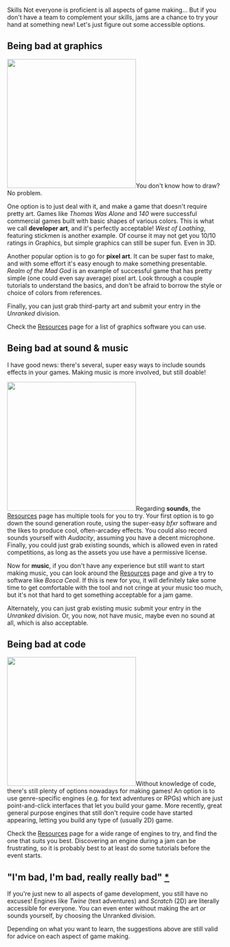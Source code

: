Skills
Not everyone is proficient is all aspects of game making... But if you don't have a team to complement your skills, jams are a chance to try your hand at something new! Let's just figure out some accessible options.

## <a name="art"></a>Being bad at graphics

<img class="pull-right" src="https://i.imgur.com/bsfPtXb.jpg" width="300" />You don't know how to draw? No problem.

One option is to just deal with it, and make a game that doesn't require pretty art. Games like *Thomas Was Alone* and *140* were successful commercial games built with basic shapes of various colors. This is what we call **developer art**, and it's perfectly acceptable! *West of Loathing*, featuring stickmen is another example. Of course it may not get you 10/10 ratings in Graphics, but simple graphics can still be super fun. Even in 3D.

Another popular option is to go for **pixel art**. It can be super fast to make, and with some effort it's easy enough to make something presentable. *Realm of the Mad God* is an example of successful game that has pretty simple (one could even say average) pixel art. Look through a couple tutorials to understand the basics, and don't be afraid to borrow the style or choice of colors from references.

Finally, you can just grab third-party art and submit your entry in the *Unranked* division.

Check the [Resources](/article/resources) page for a list of graphics software you can use.

## <a name="sound"></a>Being bad at sound & music

I have good news: there's several, super easy ways to include sounds effects in your games. Making music is more involved, but still doable!

<img class="pull-right" src="https://i.imgur.com/ZK1ni05.jpg" width="300" />Regarding **sounds**, the [Resources](/article/resources) page has multiple tools for you to try. Your first option is to go down the sound generation route, using the super-easy *bfxr* software and the likes to produce cool, often-arcadey effects. You could also record sounds yourself with *Audacity*, assuming you have a decent microphone. Finally, you could just grab existing sounds, which is allowed even in rated competitions, as long as the assets you use have a permissive license.

Now for **music**, if you don't have any experience but still want to start making music, you can look around the [Resources](/article/resources) page and give a try to software like *Bosca Ceoil*. If this is new for you, it will definitely take some time to get comfortable with the tool and not cringe at your music too much, but it's not that hard to get something acceptable for a jam game.

Alternately, you can just grab existing music submit your entry in the *Unranked* division. Or, you now, not have music, maybe even no sound at all, which is also acceptable.

## <a name="code"></a>Being bad at code

<img class="pull-right" src="https://i.imgur.com/zkX2RPr.png" width="300" />Without knowledge of code, there's still plenty of options nowadays for making games! An option is to use genre-specific engines (e.g. for text adventures or RPGs) which are just point-and-click interfaces that let you build your game. More recently, great general purpose engines that still don't require code have started appearing, letting you build any type of (usually 2D) game.

Check the [Resources](/article/resources) page for a wide range of engines to try, and find the one that suits you best. Discovering an engine during a jam can be frustrating, so it is probably best to at least do some tutorials before the event starts.

## <a name="bad"></a>"I'm bad, I'm bad, really really bad" [*](https://www.youtube.com/watch?v=dsUXAEzaC3Q&feature=youtu.be&t=1m9s)

If you're just new to all aspects of game development, you still have no excuses! Engines like *Twine* (text adventures) and *Scratch* (2D) are literally accessible for everyone. You can even enter without making the art *or* sounds yourself, by choosing the Unranked division.

Depending on what you want to learn, the suggestions above are still valid for advice on each aspect of game making.
